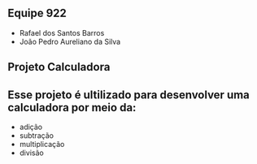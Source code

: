 ## Equipe 922

 - Rafael dos Santos Barros 
 - João Pedro Aureliano da Silva 

## Projeto Calculadora 

## Esse projeto é ultilizado para desenvolver uma calculadora por meio da:

- adição 
- subtração 
- multiplicação
- divisão